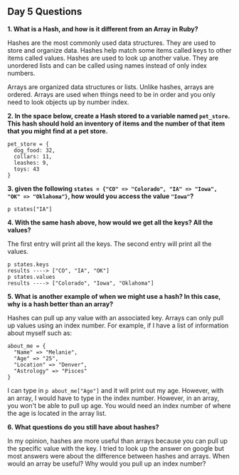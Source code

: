 ## Day 5 Questions

**1. What is a Hash, and how is it different from an Array in Ruby?**

Hashes are the most commonly used data structures. They are used to store and organize data. Hashes help match some items called keys to other items called values. Hashes are used to look up another value. They are unordered lists and can be called using names instead of only index numbers.

Arrays are organized data structures or lists. Unlike hashes, arrays are ordered. Arrays are used when things need to be in order and you only need to look objects up by number index.


**2. In the space below, create a Hash stored to a variable named `pet_store`.  This hash should hold an inventory of items and the number of that item that you might find at a pet store.**

```
pet_store = {
  dog_food: 32,
  collars: 11,
  leashes: 9,
  toys: 43
}
```


**3. given the following `states = {"CO" => "Colorado", "IA" => "Iowa", "OK" => "Oklahoma"}`, how would you access the value `"Iowa"`?**

```
p states["IA"]
```


**4. With the same hash above, how would we get all the keys?  All the values?**

The first entry will print all the keys. The second entry will print all the values.

```
p states.keys
results ----> ["CO", "IA", "OK"]
p states.values
results ----> ["Colorado", "Iowa", "Oklahoma"]
```

**5. What is another example of when we might use a hash?  In this case, why is a hash better than an array?**

Hashes can pull up any value with an associated key. Arrays can only pull up values using an index number. For example, if I have a list of information about myself such as:

```
about_me = {
  "Name" => "Melanie",
  "Age" => "25",
  "Location" => "Denver",
  "Astrology" => "Pisces"
}
```

I can type in `p about_me["Age"]` and it will print out my age. However, with an array, I would have to type in the index number. However, in an array, you won't be able to pull up age. You would need an index number of where the age is located in the array list.

**6. What questions do you still have about hashes?**

In my opinion, hashes are more useful than arrays because you can pull up the specific value with the key. I tried to look up the answer on google but most answers were about the difference between hashes and arrays. When would an array be useful? Why would you pull up an index number?
